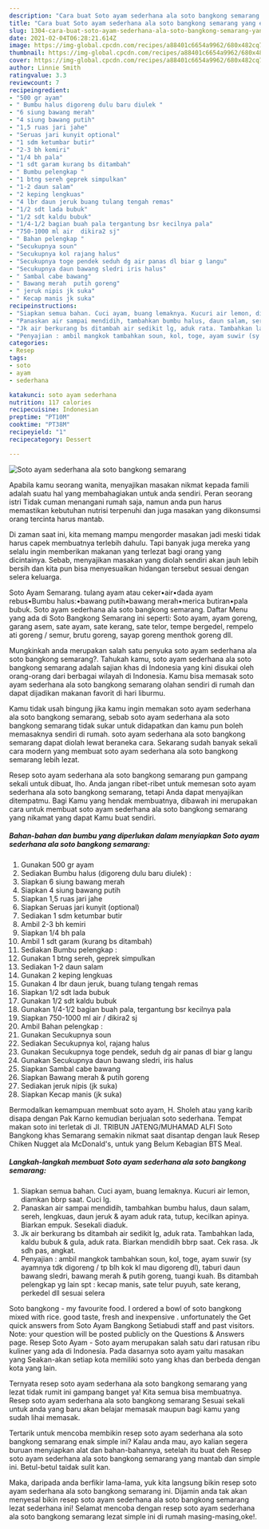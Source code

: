 ```yaml
---
description: "Cara buat Soto ayam sederhana ala soto bangkong semarang yang enak Untuk Jualan"
title: "Cara buat Soto ayam sederhana ala soto bangkong semarang yang enak Untuk Jualan"
slug: 1304-cara-buat-soto-ayam-sederhana-ala-soto-bangkong-semarang-yang-enak-untuk-jualan
date: 2021-02-04T06:28:21.614Z
image: https://img-global.cpcdn.com/recipes/a88401c6654a9962/680x482cq70/soto-ayam-sederhana-ala-soto-bangkong-semarang-foto-resep-utama.jpg
thumbnail: https://img-global.cpcdn.com/recipes/a88401c6654a9962/680x482cq70/soto-ayam-sederhana-ala-soto-bangkong-semarang-foto-resep-utama.jpg
cover: https://img-global.cpcdn.com/recipes/a88401c6654a9962/680x482cq70/soto-ayam-sederhana-ala-soto-bangkong-semarang-foto-resep-utama.jpg
author: Linnie Smith
ratingvalue: 3.3
reviewcount: 7
recipeingredient:
- "500 gr ayam"
- " Bumbu halus digoreng dulu baru diulek "
- "6 siung bawang merah"
- "4 siung bawang putih"
- "1,5 ruas jari jahe"
- "Seruas jari kunyit optional"
- "1 sdm ketumbar butir"
- "2-3 bh kemiri"
- "1/4 bh pala"
- "1 sdt garam kurang bs ditambah"
- " Bumbu pelengkap "
- "1 btng sereh geprek simpulkan"
- "1-2 daun salam"
- "2 keping lengkuas"
- "4 lbr daun jeruk buang tulang tengah remas"
- "1/2 sdt lada bubuk"
- "1/2 sdt kaldu bubuk"
- "1/4-1/2 bagian buah pala tergantung bsr kecilnya pala"
- "750-1000 ml air  dikira2 sj"
- " Bahan pelengkap "
- "Secukupnya soun"
- "Secukupnya kol rajang halus"
- "Secukupnya toge pendek seduh dg air panas dl biar g langu"
- "Secukupnya daun bawang sledri iris halus"
- " Sambal cabe bawang"
- " Bawang merah  putih goreng"
- " jeruk nipis jk suka"
- " Kecap manis jk suka"
recipeinstructions:
- "Siapkan semua bahan. Cuci ayam, buang lemaknya. Kucuri air lemon, diamkan bbrp saat. Cuci lg."
- "Panaskan air sampai mendidih, tambahkan bumbu halus, daun salam, sereh, lengkuas, daun jeruk &amp; ayam aduk rata, tutup, kecilkan apinya. Biarkan empuk. Sesekali diaduk."
- "Jk air berkurang bs ditambah air sedikit lg, aduk rata. Tambahkan lada, kaldu bubuk &amp; gula, aduk rata. Biarkan mendidih bbrp saat. Cek rasa. Jk sdh pas, angkat."
- "Penyajian : ambil mangkok tambahkan soun, kol, toge, ayam suwir (sy ayamnya tdk digoreng / tp blh kok kl mau digoreng dl), taburi daun bawang sledri, bawang merah &amp; putih goreng, tuangi kuah. Bs ditambah pelengkap yg lain spt : kecap manis, sate telur puyuh, sate kerang, perkedel dll sesuai selera"
categories:
- Resep
tags:
- soto
- ayam
- sederhana

katakunci: soto ayam sederhana 
nutrition: 117 calories
recipecuisine: Indonesian
preptime: "PT10M"
cooktime: "PT38M"
recipeyield: "1"
recipecategory: Dessert

---
```



![Soto ayam sederhana ala soto bangkong semarang](https://img-global.cpcdn.com/recipes/a88401c6654a9962/680x482cq70/soto-ayam-sederhana-ala-soto-bangkong-semarang-foto-resep-utama.jpg)

Apabila kamu seorang wanita, menyajikan masakan nikmat kepada famili adalah suatu hal yang membahagiakan untuk anda sendiri. Peran seorang istri Tidak cuman menangani rumah saja, namun anda pun harus memastikan kebutuhan nutrisi terpenuhi dan juga masakan yang dikonsumsi orang tercinta harus mantab.

Di zaman  saat ini, kita memang mampu mengorder masakan jadi meski tidak harus capek membuatnya terlebih dahulu. Tapi banyak juga mereka yang selalu ingin memberikan makanan yang terlezat bagi orang yang dicintainya. Sebab, menyajikan masakan yang diolah sendiri akan jauh lebih bersih dan kita pun bisa menyesuaikan hidangan tersebut sesuai dengan selera keluarga. 

Soto Ayam Semarang. tulang ayam atau ceker•air•dada ayam rebus•Bumbu halus:•bawang putih•bawang merah•merica butiran•pala bubuk. Soto ayam sederhana ala soto bangkong semarang. Daftar Menu yang ada di Soto Bangkong Semarang ini seperti: Soto ayam, ayam goreng, garang asem, sate ayam, sate kerang, sate telor, tempe bergedel, rempelo ati goreng / semur, brutu goreng, sayap goreng menthok goreng dll.

Mungkinkah anda merupakan salah satu penyuka soto ayam sederhana ala soto bangkong semarang?. Tahukah kamu, soto ayam sederhana ala soto bangkong semarang adalah sajian khas di Indonesia yang kini disukai oleh orang-orang dari berbagai wilayah di Indonesia. Kamu bisa memasak soto ayam sederhana ala soto bangkong semarang olahan sendiri di rumah dan dapat dijadikan makanan favorit di hari liburmu.

Kamu tidak usah bingung jika kamu ingin memakan soto ayam sederhana ala soto bangkong semarang, sebab soto ayam sederhana ala soto bangkong semarang tidak sukar untuk didapatkan dan kamu pun boleh memasaknya sendiri di rumah. soto ayam sederhana ala soto bangkong semarang dapat diolah lewat beraneka cara. Sekarang sudah banyak sekali cara modern yang membuat soto ayam sederhana ala soto bangkong semarang lebih lezat.

Resep soto ayam sederhana ala soto bangkong semarang pun gampang sekali untuk dibuat, lho. Anda jangan ribet-ribet untuk memesan soto ayam sederhana ala soto bangkong semarang, tetapi Anda dapat menyajikan ditempatmu. Bagi Kamu yang hendak membuatnya, dibawah ini merupakan cara untuk membuat soto ayam sederhana ala soto bangkong semarang yang nikamat yang dapat Kamu buat sendiri.

<!--inarticleads1-->

##### Bahan-bahan dan bumbu yang diperlukan dalam menyiapkan Soto ayam sederhana ala soto bangkong semarang:

1. Gunakan 500 gr ayam
1. Sediakan  Bumbu halus (digoreng dulu baru diulek) :
1. Siapkan 6 siung bawang merah
1. Siapkan 4 siung bawang putih
1. Siapkan 1,5 ruas jari jahe
1. Siapkan Seruas jari kunyit (optional)
1. Sediakan 1 sdm ketumbar butir
1. Ambil 2-3 bh kemiri
1. Siapkan 1/4 bh pala
1. Ambil 1 sdt garam (kurang bs ditambah)
1. Sediakan  Bumbu pelengkap :
1. Gunakan 1 btng sereh, geprek simpulkan
1. Sediakan 1-2 daun salam
1. Gunakan 2 keping lengkuas
1. Gunakan 4 lbr daun jeruk, buang tulang tengah remas
1. Siapkan 1/2 sdt lada bubuk
1. Gunakan 1/2 sdt kaldu bubuk
1. Gunakan 1/4-1/2 bagian buah pala, tergantung bsr kecilnya pala
1. Siapkan 750-1000 ml air / dikira2 sj
1. Ambil  Bahan pelengkap :
1. Gunakan Secukupnya soun
1. Sediakan Secukupnya kol, rajang halus
1. Gunakan Secukupnya toge pendek, seduh dg air panas dl biar g langu
1. Gunakan Secukupnya daun bawang sledri, iris halus
1. Siapkan  Sambal cabe bawang
1. Siapkan  Bawang merah &amp; putih goreng
1. Sediakan  jeruk nipis (jk suka)
1. Siapkan  Kecap manis (jk suka)


Bermodalkan kemampuan membuat soto ayam, H. Sholeh atau yang karib disapa dengan Pak Karno kemudian berjualan soto sederhana. Tempat makan soto ini terletak di Jl. TRIBUN JATENG/MUHAMAD ALFI Soto Bangkong khas Semarang semakin nikmat saat disantap dengan lauk Resep Chiken Nugget ala McDonald&#39;s, untuk yang Belum Kebagian BTS Meal. 

<!--inarticleads2-->

##### Langkah-langkah membuat Soto ayam sederhana ala soto bangkong semarang:

1. Siapkan semua bahan. Cuci ayam, buang lemaknya. Kucuri air lemon, diamkan bbrp saat. Cuci lg.
1. Panaskan air sampai mendidih, tambahkan bumbu halus, daun salam, sereh, lengkuas, daun jeruk &amp; ayam aduk rata, tutup, kecilkan apinya. Biarkan empuk. Sesekali diaduk.
1. Jk air berkurang bs ditambah air sedikit lg, aduk rata. Tambahkan lada, kaldu bubuk &amp; gula, aduk rata. Biarkan mendidih bbrp saat. Cek rasa. Jk sdh pas, angkat.
1. Penyajian : ambil mangkok tambahkan soun, kol, toge, ayam suwir (sy ayamnya tdk digoreng / tp blh kok kl mau digoreng dl), taburi daun bawang sledri, bawang merah &amp; putih goreng, tuangi kuah. Bs ditambah pelengkap yg lain spt : kecap manis, sate telur puyuh, sate kerang, perkedel dll sesuai selera


Soto bangkong - my favourite food. I ordered a bowl of soto bangkong mixed with rice. good taste, fresh and inexpensive . unfortunately the Get quick answers from Soto Ayam Bangkong Setiabudi staff and past visitors. Note: your question will be posted publicly on the Questions &amp; Answers page. Resep Soto Ayam - Soto ayam merupakan salah satu dari ratusan ribu kuliner yang ada di Indonesia. Pada dasarnya soto ayam yaitu masakan yang Seakan-akan setiap kota memiliki soto yang khas dan berbeda dengan kota yang lain. 

Ternyata resep soto ayam sederhana ala soto bangkong semarang yang lezat tidak rumit ini gampang banget ya! Kita semua bisa membuatnya. Resep soto ayam sederhana ala soto bangkong semarang Sesuai sekali untuk anda yang baru akan belajar memasak maupun bagi kamu yang sudah lihai memasak.

Tertarik untuk mencoba membikin resep soto ayam sederhana ala soto bangkong semarang enak simple ini? Kalau anda mau, ayo kalian segera buruan menyiapkan alat dan bahan-bahannya, setelah itu buat deh Resep soto ayam sederhana ala soto bangkong semarang yang mantab dan simple ini. Betul-betul taidak sulit kan. 

Maka, daripada anda berfikir lama-lama, yuk kita langsung bikin resep soto ayam sederhana ala soto bangkong semarang ini. Dijamin anda tak akan menyesal bikin resep soto ayam sederhana ala soto bangkong semarang lezat sederhana ini! Selamat mencoba dengan resep soto ayam sederhana ala soto bangkong semarang lezat simple ini di rumah masing-masing,oke!.


